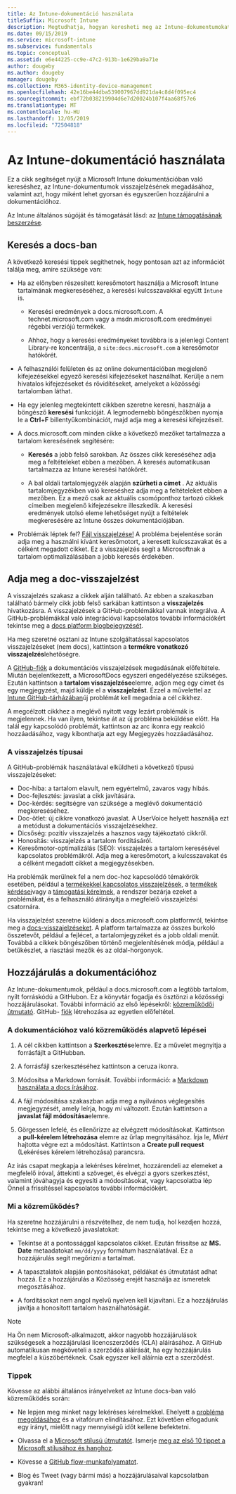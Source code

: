 ```yaml
---
title: Az Intune-dokumentáció használata
titleSuffix: Microsoft Intune
description: Megtudhatja, hogyan keresheti meg az Intune-dokumentumokat, hogyan biztosíthat dokumentációt, és Hogyan járulhat hozzá a dokumentumokhoz.
ms.date: 09/15/2019
ms.service: microsoft-intune
ms.subservice: fundamentals
ms.topic: conceptual
ms.assetid: e6e44225-cc9e-47c2-913b-1e629ba9a71e
author: dougeby
ms.author: dougeby
manager: dougeby
ms.collection: M365-identity-device-management
ms.openlocfilehash: 42e16be44dba539007967dd921da4c8d4f095ec4
ms.sourcegitcommit: ebf72b038219904d6e7d20024b107f4aa68f57e6
ms.translationtype: MT
ms.contentlocale: hu-HU
ms.lasthandoff: 12/05/2019
ms.locfileid: "72504818"
---
```

# <a name="using-the-intune-docs"></a>Az Intune-dokumentáció használata

Ez a cikk segítséget nyújt a Microsoft Intune dokumentációban való kereséshez, az Intune-dokumentumok visszajelzésének megadásához, valamint azt, hogy miként lehet gyorsan és egyszerűen hozzájárulni a dokumentációhoz.

Az Intune általános súgóját és támogatását lásd: az [Intune támogatásának beszerzése](../get-support.md).

## <a name="search-the-docs"></a>Keresés a docs-ban

 A következő keresési tippek segíthetnek, hogy pontosan azt az információt találja meg, amire szüksége van:  

- Ha az előnyben részesített keresőmotort használja a Microsoft Intune tartalmának megkereséséhez, a keresési kulcsszavakkal együtt `Intune` is.  

  - Keresési eredmények a docs.microsoft.com. A technet.microsoft.com vagy a msdn.microsoft.com eredményei régebbi verziójú termékek.  

  - Ahhoz, hogy a keresési eredményeket továbbra is a jelenlegi Content Library-re koncentrálja, a `site:docs.microsoft.com` a keresőmotor hatókörét.  

- A felhasználói felületen és az online dokumentációban megjelenő kifejezésekkel egyező keresési kifejezéseket használhat. Kerülje a nem hivatalos kifejezéseket és rövidítéseket, amelyeket a közösségi tartalomban láthat.

- Ha egy jelenleg megtekintett cikkben szeretne keresni, használja a böngésző **keresési** funkcióját. A legmodernebb böngészőkben nyomja le a **Ctrl**+**F** billentyűkombinációt, majd adja meg a keresési kifejezéseit.  

- A docs.microsoft.com minden cikke a következő mezőket tartalmazza a tartalom keresésének segítésére:  

  - **Keresés** a jobb felső sarokban. Az összes cikk kereséséhez adja meg a feltételeket ebben a mezőben. A keresés automatikusan tartalmazza az Intune keresési hatókörét.

  - A bal oldali tartalomjegyzék alapján **szűrheti a címet** . Az aktuális tartalomjegyzékben való kereséshez adja meg a feltételeket ebben a mezőben. Ez a mező csak az aktuális csomóponthoz tartozó cikkek címeiben megjelenő kifejezésekre illeszkedik. A keresési eredmények utolsó eleme lehetőséget nyújt a feltételek megkeresésére az Intune összes dokumentációjában.

- Problémák léptek fel? [Fájl visszajelzése!](#provide-doc-feedback) A probléma bejelentése során adja meg a használni kívánt keresőmotort, a keresett kulcsszavakat és a célként megadott cikket. Ez a visszajelzés segít a Microsoftnak a tartalom optimalizálásában a jobb keresés érdekében.  

## <a name="provide-doc-feedback"></a>Adja meg a doc-visszajelzést

A visszajelzés szakasz a cikkek alján található. Az ebben a szakaszban található bármely cikk jobb felső sarkában kattintson a **visszajelzés** hivatkozásra. A visszajelzések a GitHub-problémákkal vannak integrálva. A GitHub-problémákkal való integrációval kapcsolatos további információkért tekintse meg a [docs platform blogbejegyzését](https://docs.microsoft.com/teamblog/a-new-feedback-system-is-coming-to-docs).

Ha meg szeretné osztani az Intune szolgáltatással kapcsolatos visszajelzéseket (nem docs), kattintson a **termékre vonatkozó visszajelzés**lehetőségre.

A [GitHub-fiók](https://github.com/join) a dokumentációs visszajelzések megadásának előfeltétele. Miután bejelentkezett, a MicrosoftDocs egyszeri engedélyezése szükséges. Ezután kattintson a **tartalom visszajelzése**elemre, adjon meg egy címet és egy megjegyzést, majd küldje el a **visszajelzést**. Ezzel a művelettel az [Intune GitHub-tárházában](https://github.com/MicrosoftDocs/intunedocs/issues)új problémát kell megadnia a cél cikkhez.

A megcélzott cikkhez a meglévő nyitott vagy lezárt problémák is megjelennek. Ha van ilyen, tekintse át az új probléma beküldése előtt. Ha talál egy kapcsolódó problémát, kattintson az arc ikonra egy reakció hozzáadásához, vagy kibonthatja azt egy Megjegyzés hozzáadásához.

### <a name="types-of-feedback"></a>A visszajelzés típusai

A GitHub-problémák használatával elküldheti a következő típusú visszajelzéseket:

- Doc-hiba: a tartalom elavult, nem egyértelmű, zavaros vagy hibás.
- Doc-fejlesztés: javaslat a cikk javítására.
- Doc-kérdés: segítségre van szüksége a meglévő dokumentáció megkereséséhez.
- Doc-ötlet: új cikkre vonatkozó javaslat. A UserVoice helyett használja ezt a metódust a dokumentációs visszajelzésekhez.
- Dicsőség: pozitív visszajelzés a hasznos vagy tájékoztató cikkről.
- Honosítás: visszajelzés a tartalom fordításáról.
- Keresőmotor-optimalizálás (SEO): visszajelzés a tartalom keresésével kapcsolatos problémákról. Adja meg a keresőmotort, a kulcsszavakat és a célként megadott cikket a megjegyzésekben.

Ha problémák merülnek fel a nem doc-hoz kapcsolódó témakörök esetében, például a [termékekkel kapcsolatos visszajelzések](https://microsoftintune.uservoice.com/forums/291681-ideas), a [termékek kérdései](https://social.technet.microsoft.com/Forums/en-US/home?forum=microsoftintuneprod)vagy a [támogatási kérelmek](../get-support.md), a rendszer bezárja ezeket a problémákat, és a felhasználó átirányítja a megfelelő visszajelzési csatornára.

Ha visszajelzést szeretne küldeni a docs.microsoft.com platformról, tekintse meg a [docs-visszajelzéseket](https://aka.ms/sitefeedback). A platform tartalmazza az összes burkoló összetevőt, például a fejlécet, a tartalomjegyzéket és a jobb oldali menüt. Továbbá a cikkek böngészőben történő megjelenítésének módja, például a betűkészlet, a riasztási mezők és az oldal-horgonyok.

## <a name="contribute-to-docs"></a>Hozzájárulás a dokumentációhoz

Az Intune-dokumentumok, például a docs.microsoft.com a legtöbb tartalom, nyílt forráskódú a GitHubon. Ez a könyvtár fogadja és ösztönzi a közösségi hozzájárulásokat. További információ az első lépésekről: [közreműködői útmutató](https://docs.microsoft.com/contribute). GitHub- [fiók](https://github.com/join) létrehozása az egyetlen előfeltétel.

### <a name="basic-steps-to-contribute-to-docs"></a>A dokumentációhoz való közreműködés alapvető lépései

1. A cél cikkben kattintson a **Szerkesztés**elemre. Ez a művelet megnyitja a forrásfájlt a GitHubban.  

2. A forrásfájl szerkesztéséhez kattintson a ceruza ikonra.  

3. Módosítsa a Markdown forrását. További információ: a [Markdown használata a docs írásához](https://docs.microsoft.com/contribute/how-to-write-use-markdown).  

4. A fájl módosítása szakaszban adja meg a nyilvános véglegesítés megjegyzését, amely leírja, hogy *mi* változott. Ezután kattintson a **javaslat fájl módosítása**elemre.  

5. Görgessen lefelé, és ellenőrizze az elvégzett módosításokat. Kattintson a **pull-kérelem létrehozása** elemre az űrlap megnyitásához. Írja le, *Miért* hajtotta végre ezt a módosítást. Kattintson a **Create pull request** (Lekéréses kérelem létrehozása) parancsra.

Az írás csapat megkapja a lekéréses kérelmet, hozzárendeli az elemeket a megfelelő íróval, áttekinti a szöveget, és elvégzi a gyors szerkesztést, valamint jóváhagyja és egyesíti a módosításokat, vagy kapcsolatba lép Önnel a frissítéssel kapcsolatos további információkért.  

### <a name="what-to-contribute"></a>Mi a közreműködés?

Ha szeretne hozzájárulni a részvételhez, de nem tudja, hol kezdjen hozzá, tekintse meg a következő javaslatokat:  

- Tekintse át a pontossággal kapcsolatos cikket. Ezután frissítse az **MS. Date** metaadatokat `mm/dd/yyyy` formátum használatával. Ez a hozzájárulás segít megőrizni a tartalmat.  

- A tapasztalatok alapján pontosításokat, példákat és útmutatást adhat hozzá. Ez a hozzájárulás a Közösség erejét használja az ismeretek megosztásához.

- A fordításokat nem angol nyelvű nyelven kell kijavítani. Ez a hozzájárulás javítja a honosított tartalom használhatóságát.  

> [!Note]  
> Ha Ön nem Microsoft-alkalmazott, akkor nagyobb hozzájárulások szükségesek a hozzájárulási licencszerződés (CLA) aláírásához. A GitHub automatikusan megköveteli a szerződés aláírását, ha egy hozzájárulás megfelel a küszöbértéknek. Csak egyszer kell aláírnia ezt a szerződést.

### <a name="tips"></a>Tippek

Kövesse az alábbi általános irányelveket az Intune docs-ban való közreműködés során:

- Ne lepjen meg minket nagy lekéréses kérelmekkel. Ehelyett a [probléma megoldásához](#provide-doc-feedback) és a vitafórum elindításához. Ezt követően elfogadunk egy irányt, mielőtt nagy mennyiségű időt kellene befektetni.  

- Olvassa el a [Microsoft stílusú útmutatót](https://aka.ms/MicrosoftStyle). Ismerje [meg az első 10 tippet a Microsoft stílusához és hanghoz](https://docs.microsoft.com/style-guide/top-10-tips-style-voice).  

- Kövesse a [GitHub flow-munkafolyamatot](https://guides.github.com/introduction/flow/).  

- Blog és Tweet (vagy bármi más) a hozzájárulásaival kapcsolatban gyakran!  
